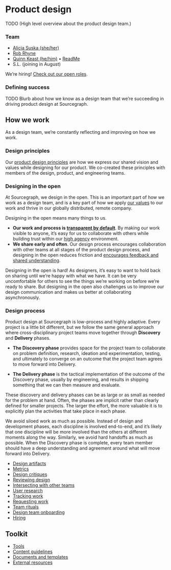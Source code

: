 # Product design

TODO
(High level overview about the product design team.)

### Team

- [Alicja Suska (she/her)](../company/team/team#alicja-suska-she-her)
- [Rob Rhyne](../company/team/team#rob-rhyne)
- [Quinn Keast (he/him)](../company/team/team#quinn-keast-he-him) • [ReadMe](https://quinnkeast.com/readme)
- S.L. (joining in August)

We’re hiring! [Check out our open roles](https://boards.greenhouse.io/sourcegraph91).

### Defining success

TODO
Blurb about how we know as a design team that we’re succeeding in driving product design at Sourcegraph.

## How we work

As a design team, we’re constantly reflecting and improving on how we work.

### Design principles

Our [product design principles](../product/design-principles) are how we express our shared vision and values while designing for our product. We co-created these principles with members of the design, product, and engineering teams.

### Designing in the open

At Sourcegraph, we design in the open. This is an important part of how we work as a design team, and is a key part of how we apply [our values](../company/values) to our work and thrive in our globally distributed, remote company.

Designing in the open means many things to us.

- **Our work and process is [transparent by default](../../company/values#open-and-transparent)**. By making our work visible to anyone, it’s easy for us to collaborate with others while building trust within our [high agency](../../company/values#high-agency) environment.
- **We share early and often**. Our design process encourages collaboration with other teams at all stages of the product design process, and designing in the open reduces friction and [encourages feedback and shared understanding](./reviewing_design/index.md).

Designing in the open is hard! As designers, it’s easy to want to hold back on sharing until we’re happy with what we have. It can be very uncomfortable for others to see the things we’re working on before we’re ready to share. But designing in the open also challenges us to improve our design communication and makes us better at collaborating asynchronously.

### Design process

Product design at Sourcegraph is low-process and highly adaptive. Every project is a little bit different, but we follow the same general approach where cross-disciplinary project teams move together through **Discovery** and **Delivery** phases.


- **The Discovery phase** provides space for the project team to collaborate on problem definition, research, ideation and experimentation, testing, and ultimately to converge on an outcome that the project team agrees to move forward into Delivery.

- **The Delivery phase** is the tactical implementation of the outcome of the Discovery phase, usually by engineering, and results in shipping something that we can then measure and evaluate.

These discovery and delivery phases can be as large or as small as needed for the problem at hand. Often, the phases are implicit rather than clearly defined for smaller projects. The larger the effort, the more valuable it is to explicitly plan the activities that take place in each phase.

We avoid siloed work as much as possible. Instead of design and development phases, each discipline is involved end-to-end, and it’s likely that one discipline will be more involved than the others at different moments along the way. Similarly, we avoid hard handoffs as much as possible. When the Discovery phase is complete, every team member should have a deep understanding and agreement around what will move forward into Delivery.

- [Design artifacts](./artifacts/index.md)
- [Metrics](./metrics/index.md)
- [Design critiques](./design_critiques/index.md)
- [Reviewing design](./reviewing_design/index.md)
- [Intersecting with other teams](./intersecting_with_other_teams/index.md)
- [User research](./user_research/index.md)
- [Tracking work](./tracking_work/index.md)
- [Requesting work](./requesting_work/index.md)
- [Team rituals](./team_rituals/index.md)
- [Design team onboarding](./onboarding/index.md)
- [Hiring](./hiring/index.md)

## Toolkit

- [Tools](./tools/index.md)
- [Content guidelines](../../communication/content_guidelines)
- [Documents and templates](./documents_templates/index.md)
- [External resources](./external_resources/index.md)
